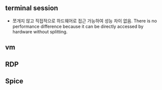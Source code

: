 ## terminal session
* 쪼개지 않고 직접적으로 하드웨어로 접근 가능하여 성능 차이 없음.
  There is no performance difference because it can be directly accessed by hardware without splitting.


## vm


## RDP

## Spice